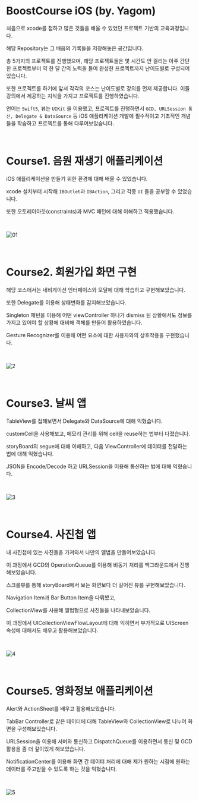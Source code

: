 # BoostCourse iOS (by. Yagom)

처음으로 xcode를 접하고 많은 것들을 배울 수 있었던 프로젝트 기반의 교육과정입니다.

해당 Repository는 그 배움의 기록들을 저장해놓은 공간입니다.

총 5가지의 프로젝트를 진행했으며, 해당 프로젝트들은 몇 시간도 안 걸리는 아주 간단한 프로젝트부터 약 한 달 간의 노력을 들여 완성한 프로젝트까지 난이도별로 구성되어 있습니다.

또한 프로젝트를 하기에 앞서 각각의 코스는 난이도별로 강의를 먼저 제공합니다. 이들 강의에서 제공하는 지식을 가지고 프로젝트를 진행하였습니다.

언어는 `Swift5`, 뷰는 `UIKit` 을 이용했고, 프로젝트를 진행하면서 `GCD, URLSession 통신, Delegate & DataSource` 등 iOS 애플리케이션 개발에 필수적이고 기초적인 개념들을 학습하고 프로젝트를 통해 다루어보았습니다.



<br>



# Course1. 음원 재생기 애플리케이션

iOS 애플리케이션을 만들기 위한 환경에 대해 배울 수 있었습니다.

xcode 설치부터 시작해 `IBOutlet`과 `IBAction`, 그리고 각종 `UI` 들을 공부할 수 있었습니다.

또한 오토레이아웃(constraints)과 MVC 패턴에 대해 이해하고 적용했습니다.



<br>



![01](https://user-images.githubusercontent.com/41955126/120279928-02378800-c2f2-11eb-82e3-ccef3c704702.gif)



<br>



# Course2. 회원가입 화면 구현

해당 코스에서는 네비게이션 인터페이스와 모달에 대해 학습하고 구현해보았습니다.

또한 Delegate를 이용해 상태변화를 감지해보았습니다.

Singleton 패턴을 이용해 어떤 viewController 하나가 dismiss 된 상황에서도 정보를 가지고 있어야 할 상황에 대비해 객체를 만들어 활용하였습니다.

Gesture Recognizer를 이용해 어떤 요소에 대한 사용자와의 상호작용을 구현했습니다.



<br>



![2](https://user-images.githubusercontent.com/41955126/120279903-fba91080-c2f1-11eb-8e2f-1d3700484124.gif)



<br>



# Course3. 날씨 앱

TableView를 접해보면서 Delegate와 DataSource에 대해 익혔습니다. 

customCell을 사용해보고, 메모리 관리를 위해 cell을 reuse하는 법부터 다졌습니다.

storyBoard의 segue에 대해 이해하고, 다음 ViewController에 데이터를 전달하는 법에 대해 익혔습니다.

JSON을 Encode/Decode 하고 URLSession을 이용해 통신하는 법에 대해 익혔습니다.



<br>



![3](https://user-images.githubusercontent.com/41955126/120279947-05cb0f00-c2f2-11eb-8e9c-e85a47d6c246.gif)



<br>



# Course4. 사진첩 앱

내 사진첩에 있는 사진들을 가져와서 나만의 앨범을 만들어보았습니다.

이 과정에서 GCD의 OperationQueue를 이용해 비동기 처리를 백그라운드에서 진행해보았습니다.

스크롤뷰를 통해 storyBoard에서 보는 화면보다 더 길어진 뷰를 구현해보았습니다.

Navigation Item과 Bar Button Item을 다뤄봤고,

CollectionView를 사용해 앨범형으로 사진들을 나타내보았습니다.

이 과정에서 UICollectionViewFlowLayout에 대해 익히면서 부가적으로 UIScreen 속성에 대해서도 배우고 활용해보았습니다.



<br>



![4](https://user-images.githubusercontent.com/41955126/120279937-04014b80-c2f2-11eb-9bd2-7f86ce63f89d.gif)



<br>



# Course5. 영화정보 애플리케이션

Alert와 ActionSheet를 배우고 활용해보았습니다.

TabBar Controller로 같은 데이터에 대해 TableView와 CollectionView로 나누어 화면을 구성해보았습니다.

URLSession을 이용해 서버와 통신하고 DispatchQueue를 이용하면서 통신 및 GCD 활용을 좀 더 깊이있게 해보았습니다.

NotificationCenter를 이용해 화면 간 데이터 처리에 대해 제가 원하는 시점에 원하는 데이터를 주고받을 수 있도록 하는 것을 익혔습니다.



<br>



![5](https://user-images.githubusercontent.com/41955126/120279944-05327880-c2f2-11eb-93f6-a04612753833.gif)

